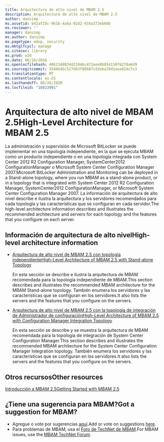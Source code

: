 ```yaml
---
title: Arquitectura de alto nivel de MBAM 2.5
description: Arquitectura de alto nivel de MBAM 2.5
author: dansimp
ms.assetid: b42af25c-961b-4a6a-92d2-916a373eb68b
ms.reviewer: ''
manager: dansimp
ms.author: dansimp
ms.pagetype: mdop, security
ms.mktglfcycl: manage
ms.sitesec: library
ms.prod: w10
ms.date: 06/16/2016
ms.openlocfilehash: 4861348034d2194bc472eee8b85411076270a6d9
ms.sourcegitcommit: 354664bc527d93f80687cd2eba70d1eea024c7c3
ms.translationtype: MT
ms.contentlocale: es-ES
ms.lasthandoff: 06/26/2020
ms.locfileid: "10823091"
---
```

# <span data-ttu-id="6bf23-103">Arquitectura de alto nivel de MBAM 2.5</span><span class="sxs-lookup"><span data-stu-id="6bf23-103">High-Level Architecture for MBAM 2.5</span></span>


<span data-ttu-id="6bf23-104">La administración y supervisión de Microsoft BitLocker se puede implementar en una topología independiente, en la que se ejecuta MBAM como un producto independiente o en una topología integrada con System Center 2012 R2 Configuration Manager, SystemCenter2012 ConfigurationManager o Microsoft System Center Configuration Manager 2007.</span><span class="sxs-lookup"><span data-stu-id="6bf23-104">Microsoft BitLocker Administration and Monitoring can be deployed in a Stand-alone topology, where you run MBAM as a stand-alone product, or in a topology that is integrated with System Center 2012 R2 Configuration Manager, SystemCenter2012 ConfigurationManager, or Microsoft System Center Configuration Manager 2007.</span></span> <span data-ttu-id="6bf23-105">La información de arquitectura de alto nivel describe e ilustra la arquitectura y los servidores recomendados para cada topología y las características que se configuran en cada servidor.</span><span class="sxs-lookup"><span data-stu-id="6bf23-105">The high-level architecture information describes and illustrates the recommended architecture and servers for each topology and the features that you configure on each server.</span></span>

## <span data-ttu-id="6bf23-106">Información de arquitectura de alto nivel</span><span class="sxs-lookup"><span data-stu-id="6bf23-106">High-level architecture information</span></span>


-   [<span data-ttu-id="6bf23-107">Arquitectura de alto nivel de MBAM 2.5 con topología independiente</span><span class="sxs-lookup"><span data-stu-id="6bf23-107">High-Level Architecture of MBAM 2.5 with Stand-alone Topology</span></span>](high-level-architecture-of-mbam-25-with-stand-alone-topology.md)

    <span data-ttu-id="6bf23-108">En esta sección se describe e ilustra la arquitectura de MBAM recomendada para la topología independiente de MBAM.</span><span class="sxs-lookup"><span data-stu-id="6bf23-108">This section describes and illustrates the recommended MBAM architecture for the MBAM Stand-alone topology.</span></span> <span data-ttu-id="6bf23-109">También enumera los servidores y las características que se configuran en los servidores.</span><span class="sxs-lookup"><span data-stu-id="6bf23-109">It also lists the servers and the features that you configure on the servers.</span></span>

-   [<span data-ttu-id="6bf23-110">Arquitectura de alto nivel de MBAM 2.5 con la topología de integración de Administrador de configuración</span><span class="sxs-lookup"><span data-stu-id="6bf23-110">High-Level Architecture of MBAM 2.5 with Configuration Manager Integration Topology</span></span>](high-level-architecture-of-mbam-25-with-configuration-manager-integration-topology.md)

    <span data-ttu-id="6bf23-111">En esta sección se describe y se muestra la arquitectura de MBAM recomendada para la topología de integración de System Center Configuration Manager.</span><span class="sxs-lookup"><span data-stu-id="6bf23-111">This section describes and illustrates the recommended MBAM architecture for the System Center Configuration Manager Integration topology.</span></span> <span data-ttu-id="6bf23-112">También enumera los servidores y las características que se configuran en los servidores.</span><span class="sxs-lookup"><span data-stu-id="6bf23-112">It also lists the servers and the features that you configure on the servers.</span></span>

## <span data-ttu-id="6bf23-113">Otros recursos</span><span class="sxs-lookup"><span data-stu-id="6bf23-113">Other resources</span></span>


[<span data-ttu-id="6bf23-114">Introducción a MBAM 2.5</span><span class="sxs-lookup"><span data-stu-id="6bf23-114">Getting Started with MBAM 2.5</span></span>](getting-started-with-mbam-25.md)

## <span data-ttu-id="6bf23-115">¿Tiene una sugerencia para MBAM?</span><span class="sxs-lookup"><span data-stu-id="6bf23-115">Got a suggestion for MBAM?</span></span>
- <span data-ttu-id="6bf23-116">Agregue o vote por sugerencias [aquí](http://mbam.uservoice.com/forums/268571-microsoft-bitlocker-administration-and-monitoring).</span><span class="sxs-lookup"><span data-stu-id="6bf23-116">Add or vote on suggestions [here](http://mbam.uservoice.com/forums/268571-microsoft-bitlocker-administration-and-monitoring).</span></span> 
- <span data-ttu-id="6bf23-117">Para problemas de MBAM, usa el [Foro de TechNet de MBAM](https://social.technet.microsoft.com/Forums/home?forum=mdopmbam).</span><span class="sxs-lookup"><span data-stu-id="6bf23-117">For MBAM issues, use the [MBAM TechNet Forum](https://social.technet.microsoft.com/Forums/home?forum=mdopmbam).</span></span>

 

 





